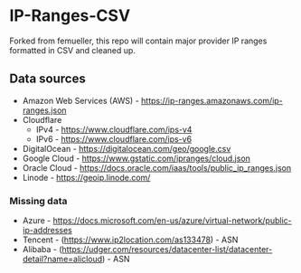 # IP-Ranges-CSV

Forked from femueller, this repo will contain major provider IP ranges formatted in CSV and cleaned up.

## Data sources

* Amazon Web Services (AWS) - https://ip-ranges.amazonaws.com/ip-ranges.json
* Cloudflare
    * IPv4 - https://www.cloudflare.com/ips-v4
    * IPv6 - https://www.cloudflare.com/ips-v6
* DigitalOcean - https://digitalocean.com/geo/google.csv
* Google Cloud - https://www.gstatic.com/ipranges/cloud.json
* Oracle Cloud - https://docs.oracle.com/iaas/tools/public_ip_ranges.json
* Linode - https://geoip.linode.com/

### Missing data

* Azure - https://docs.microsoft.com/en-us/azure/virtual-network/public-ip-addresses
* Tencent - (https://www.ip2location.com/as133478) - ASN
* Alibaba - (https://udger.com/resources/datacenter-list/datacenter-detail?name=alicloud) - ASN
